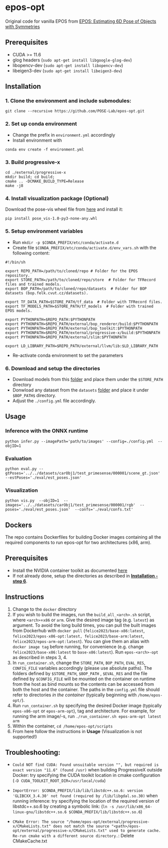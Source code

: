 # epos-opt

Original code for vanilla EPOS from [EPOS: Estimating 6D Pose of Objects with Symmetries](https://github.com/thodan/epos)
## Prerequisites
- CUDA >= 11.6
- glog headers (`sudo apt-get install libgoogle-glog-dev`)
- libopencv-dev (`sudo apt-get install libopencv-dev`)
- libeigen3-dev (`sudo apt-get install libeigen3-dev`)
## Installation

### 1. Clone the environment and include submodules:

```
git clone --recursive https://github.com/POSE-Lab/epos-opt.git
```

### 2. Set up conda environment
- Change the prefix in `environment.yml` accordingly
- Install environment with
```
conda env create -f environment.yml
```

### 3. Build progressive-x

```
cd ./external/progressive-x
mkdir build; cd build;
cmake .. -DCMAKE_BUILD_TYPE=Release
make -j8
```

### 4. Install visualization package (Optional)

Download the pose-vis wheel file from [here](https://ntuagr-my.sharepoint.com/:f:/g/personal/psapoutzoglou_ntua_gr/EoR2e85O8xpDnRlNf9IFOb0B1N5fc_fjAgRqKB4v_KVEYA?e=7cqhW9) and install it:
```
pip install pose_vis-1.0-py3-none-any.whl
```

### 5. Setup environment variables
- Run `mkdir -p $CONDA_PREFIX/etc/conda/activate.d`
- Create file ```$CONDA_PREFIX/etc/conda/activate.d/env_vars.sh``` with the following content:

```
#!/bin/sh

export REPO_PATH=/path/to/cloned/repo # Folder for the EPOS repository.
export STORE_PATH=/path/to/cloned/repo/store  # Folder for TFRecord files and trained models.
export BOP_PATH=/path/to/cloned/repo/datasets  # Folder for BOP datasets (bop.felk.cvut.cz/datasets).

export TF_DATA_PATH=$STORE_PATH/tf_data  # Folder with TFRecord files.
export TF_MODELS_PATH=$STORE_PATH/tf_models  # Folder with trained EPOS models.

export PYTHONPATH=$REPO_PATH:$PYTHONPATH
export PYTHONPATH=$REPO_PATH/external/bop_renderer/build:$PYTHONPATH
export PYTHONPATH=$REPO_PATH/external/bop_toolkit:$PYTHONPATH
export PYTHONPATH=$REPO_PATH/external/progressive-x/build:$PYTHONPATH
export PYTHONPATH=$REPO_PATH/external/slim:$PYTHONPATH

export LD_LIBRARY_PATH=$REPO_PATH/external/llvm/lib:$LD_LIBRARY_PATH
```
- Re-activate conda environment to set the parameters

### 6. Download and setup the directories

- Download models from this [folder](https://ntuagr-my.sharepoint.com/:f:/g/personal/psapoutzoglou_ntua_gr/EnRqn_GBhJpKj_DOiuSLYlMBqtT8M2_HYY2hDAvcyyYdng?e=3wRcPN) and place them under the ```$STORE_PATH``` directory
- Donwload any dataset from the ```datasets``` [folder](https://ntuagr-my.sharepoint.com/:f:/g/personal/psapoutzoglou_ntua_gr/ElH4q1jy60pApZIKXSS33PYBO34GMvJOVg_x81g58ZzPbA?e=f3G6TX) and place it under ```$BOP_PATH$``` directory.
- Adjust the ```./config.yml``` file accordingly.

## Usage 

### Inference with the ONNX runtime

```
python infer.py --imagePath='path/to/images' --config=./config.yml  --objID=1
```

### Evaluation

```
python eval.py --gtPoses='../../datasets/carObj1/test_primesense/000001/scene_gt.json' --estPoses='./eval/est_poses.json'
```

### Visualization

```
python vis.py  --objID=1  --images='../../datasets/carObj1/test_primesense/000001/rgb'  --poses='./eval/est_poses.json'  --confs='./eval/confs.txt'
```
## Dockers
The repo contains Dockerfiles for building Docker images containing all the required components to run epos-opt for two architectures (x86, arm).
## Prerequisites
- Install the NVIDIA container toolkit as documented [here](https://docs.nvidia.com/datacenter/cloud-native/container-toolkit/latest/install-guide.html)
- If not already done, setup the directories as described in **[Installation - step 6](https://github.com/POSE-Lab/epos-opt/?tab=readme-ov-file#6-download-and-setup-the-directories)**.

## Instructions
1. Change to the `docker` directory
2. If you wish to build the images, run the `build_all_<arch>.sh` script, where `<arch>`=`x86` or `arm`. Give the desired image tag (e.g. `latest`) as argument. To avoid the long build times, you can pull the built images from Dockerhub with `docker pull` (`felice2023/base-x86:latest`, `felice2023/epos-x86-opt:latest, felice2023/base-arm:latest`, `felice2023/epos-arm-opt:latest`). You can give them an alias with `docker image tag` before running, for convenience (e.g. change `felice2023/base-x86:latest` to `base-x86:latest`). Run `epos-<arch>-opt` as described in steps 3, 4.   
3. In `run_container.sh`, change the `STORE_PATH`, `BOP_PATH`, `EVAL_RES`, `CONFIG_FILE` variables accordingly (please use absolute paths). The folders defined by `$STORE_PATH`, `$BOP_PATH` , `$EVAL_RES` and the file defined by `$CONFIG_FILE` will be mounted on the container on runtime from the host as bind mounts so the contents can be accessed from both the host and the container. The paths in the `config.yml` file should refer to directories *in the container* (typically beginning with `/home/epos-opt/`). 
4. Run `run_container.sh` by specifying the desired Docker image (typically `epos-x86-opt` or `epos-arm-opt`), tag and architecture. For example, for running the arm image/-s, run `./run_container.sh epos-arm-opt latest arm`
5. Within the container, `cd /home/epos-opt/scripts`
6. From here follow the instructions in **Usage** (Visualization is not supported!)

## Troubleshooting:
  - `Could NOT find CUDA: Found unsuitable version "", but required is exact
  version "11.6" (found /usr)` when building ProgressiveX outside Docker: try specifying the CUDA toolkit location in cmake configuration 
  (`-D CUDA_TOOLKIT_ROOT_DIR=/usr/local/cuda`)
  - `ImportError: $CONDA_PREFIX/lib/lib/libstdc++.so.6: version 'GLIBCXX_3.4.30' not found (required by /lib/libgdal.so.30)` when running inference: try specifying the location of the required version of libstdc++.so.6 by creating a symbolic link:
  (`ln -s /usr/lib/x86_64-linux-gnu/libstdc++.so.6 $CONDA_PREFIX/lib/libstdc++.so.6`)

  - `CMake Error: The source "/home/epos-opt/external/progressive-x/CMakeLists.txt" does not match the source "<path>/epos-opt/external/progressive-x/CMakeLists.txt" used to generate cache.  Re-run cmake with a different source directory.`: Delete CMakeCache.txt
